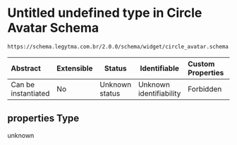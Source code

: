 # Untitled undefined type in Circle Avatar Schema

```txt
https://schema.legytma.com.br/2.0.0/schema/widget/circle_avatar.schema.json#/properties
```




| Abstract            | Extensible | Status         | Identifiable            | Custom Properties | Additional Properties | Access Restrictions | Defined In                                                                                       |
| :------------------ | ---------- | -------------- | ----------------------- | :---------------- | --------------------- | ------------------- | ------------------------------------------------------------------------------------------------ |
| Can be instantiated | No         | Unknown status | Unknown identifiability | Forbidden         | Allowed               | none                | [circle_avatar.schema.json\*](../schema/widget/circle_avatar.schema.json) |

## properties Type

unknown
